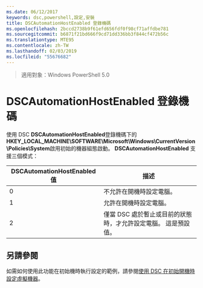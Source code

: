 ```yaml
---
ms.date: 06/12/2017
keywords: dsc,powershell,設定,安裝
title: DSCAutomationHostEnabled 登錄機碼
ms.openlocfilehash: 2bccd2738b9f61efd656fdf0f98cf71affdbe781
ms.sourcegitcommit: b6871f21bd666f9cd71dd336bb3f844cf472b56c
ms.translationtype: MTE95
ms.contentlocale: zh-TW
ms.lasthandoff: 02/03/2019
ms.locfileid: "55676682"
---
```

>適用對象：Windows PowerShell 5.0

# <a name="dscautomationhostenabled-registry-key"></a>DSCAutomationHostEnabled 登錄機碼

使用 DSC **DSCAutomationHostEnabled**登錄機碼下的**HKEY_LOCAL_MACHINE\SOFTWARE\Microsoft\Windows\CurrentVersion\Policies\System**啟用初始的機器組態啟動。
**DSCAutomationHostEnabled** 支援三個模式：

|  DSCAutomationHostEnabled 值  |  描述   |
|---|---|
0 | 不允許在開機時設定電腦。 |
1 | 允許在開機時設定電腦。 |
2 | 僅當 DSC 處於暫止或目前的狀態時，才允許設定電腦。 這是預設值。 |

## <a name="see-also"></a>另請參閱

如需如何使用此功能在初始機時執行設定的範例，請參閱[使用 DSC 在初始開機時設定虛擬機器](bootstrapDsc.md)。
